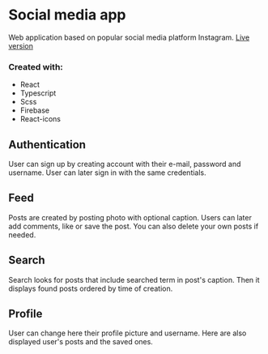 # Social media app

Web application based on popular social media platform Instagram.
[Live version](https://bartlomiej-tutak.pl/projekty/social-media/)

### Created with:

- React
- Typescript
- Scss
- Firebase
- React-icons

## Authentication

User can sign up by creating account with their e-mail, password and username. User can later sign in with the same credentials.

## Feed

Posts are created by posting photo with optional caption. Users can later add comments, like or save the post. You can also delete your own posts if needed.

## Search

Search looks for posts that include searched term in post's caption. Then it displays found posts ordered by time of creation.

## Profile

User can change here their profile picture and username. Here are also displayed user's posts and the saved ones.
